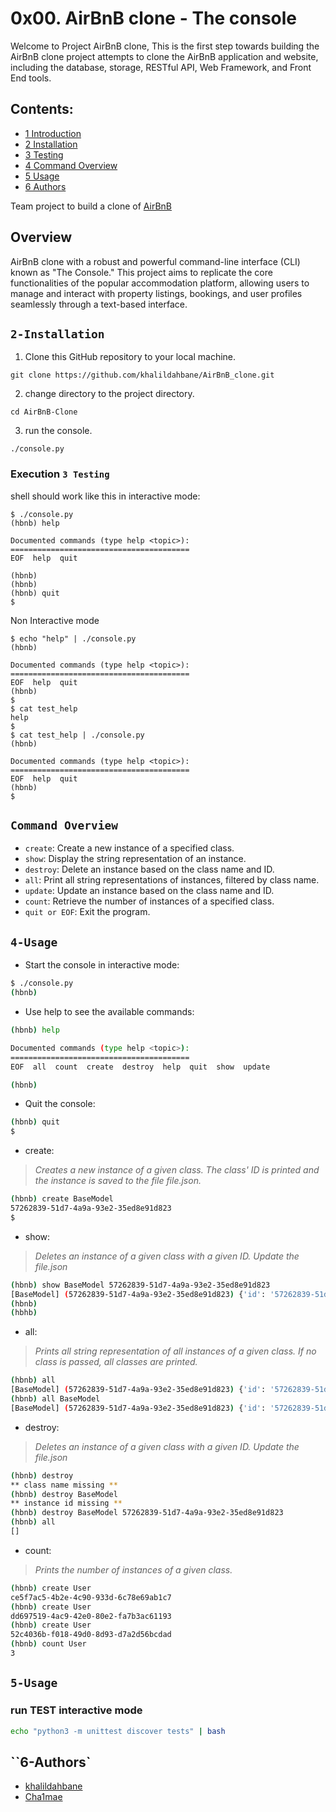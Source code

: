 # 0x00. AirBnB clone - The console

Welcome to Project AirBnB clone, This is the first step towards building the AirBnB clone project attempts to clone the AirBnB application and website, including the database, storage, RESTful API, Web Framework, and Front End tools.

## Contents:

* [1 Introduction](#1-Introduction)
* [2 Installation](#2-Installation)
* [3 Testing](#3-Testing)
* [4 Command Overview](#4-Command)
* [5 Usage](#5-Usage)
* [6 Authors](#6-Authors)


Team project to build a clone of [AirBnB](https://www.airbnb.com/)

## Overview

AirBnB clone with a robust and powerful command-line interface (CLI) known as "The Console." This project aims to replicate the core functionalities of the popular accommodation platform, allowing users to manage and interact with property listings, bookings, and user profiles seamlessly through a text-based interface.

## ``2-Installation``
1.  Clone this GitHub repository to your local machine.

`git clone https://github.com/khalildahbane/AirBnB_clone.git`

2.  change directory to the project directory.

`cd AirBnB-Clone` 

3.  run the console.

`./console.py`

### Execution ``3 Testing``

shell should work like this in interactive mode:

```
$ ./console.py
(hbnb) help

Documented commands (type help <topic>):
========================================
EOF  help  quit

(hbnb) 
(hbnb) 
(hbnb) quit
$
```
Non Interactive mode
```
$ echo "help" | ./console.py
(hbnb)

Documented commands (type help <topic>):
========================================
EOF  help  quit
(hbnb) 
$
$ cat test_help
help
$
$ cat test_help | ./console.py
(hbnb)

Documented commands (type help <topic>):
========================================
EOF  help  quit
(hbnb) 
$
```

## ``Command Overview ``

* `create`: Create a new instance of a specified class.
* `show`: Display the string representation of an instance.
* `destroy`: Delete an instance based on the class name and ID.
* `all`: Print all string representations of instances, filtered by class name.
* `update`: Update an instance based on the class name and ID.
* `count`: Retrieve the number of instances of a specified class.
* `quit or EOF`: Exit the program.

## ``4-Usage``

* Start the console in interactive mode:

```bash
$ ./console.py
(hbnb)
```

* Use help to see the available commands:

```bash
(hbnb) help

Documented commands (type help <topic>):
========================================
EOF  all  count  create  destroy  help  quit  show  update

(hbnb)
```

* Quit the console:

```bash
(hbnb) quit
$
```

* create:

> *Creates a new instance of a given class. The class' ID is printed and the instance is saved to the file file.json.*

```bash
(hbnb) create BaseModel
57262839-51d7-4a9a-93e2-35ed8e91d823
$
```

* show:

> *Deletes an instance of a given class with a given ID.*
> *Update the file.json*

```bash
(hbnb) show BaseModel 57262839-51d7-4a9a-93e2-35ed8e91d823
[BaseModel] (57262839-51d7-4a9a-93e2-35ed8e91d823) {'id': '57262839-51d7-4a9a-93e2-35ed8e91d823', 'created_at': datetime.datetime(2023, 8, 13, 14, 19, 19, 412265), 'updated_at': datetime.datetime(2023, 8, 13, 14, 19, 19, 412357)}
(hbnb)
(hbhb)
```

* all:

> *Prints all string representation of all instances of a given class.*
> *If no class is passed, all classes are printed.*

```bash
(hbnb) all
[BaseModel] (57262839-51d7-4a9a-93e2-35ed8e91d823) {'id': '57262839-51d7-4a9a-93e2-35ed8e91d823', 'created_at': datetime.datetime(2023, 8, 13, 14, 19, 19, 412265), 'updated_at': datetime.datetime(2023, 8, 13, 14, 19, 19, 412357)}
(hbnb) all BaseModel
[BaseModel] (57262839-51d7-4a9a-93e2-35ed8e91d823) {'id': '57262839-51d7-4a9a-93e2-35ed8e91d823', 'created_at': datetime.datetime(2023, 8, 13, 14, 19, 19, 412265), 'updated_at': datetime.datetime(2023, 8, 13, 14, 19, 19, 412357)}
```
* destroy:

>*Deletes an instance of a given class with a given ID.*
>*Update the file.json*

```bash
(hbnb) destroy
** class name missing **
(hbnb) destroy BaseModel
** instance id missing **
(hbnb) destroy BaseModel 57262839-51d7-4a9a-93e2-35ed8e91d823
(hbnb) all
[]
```

* count:

> *Prints the number of instances of a given class.*

```bash
(hbnb) create User
ce5f7ac5-4b2e-4c90-933d-6c78e69ab1c7
(hbnb) create User
dd697519-4ac9-42e0-80e2-fa7b3ac61193
(hbnb) create User
52c4036b-f018-49d0-8d93-d7a2d56bcdad
(hbnb) count User
3
```

## ``5-Usage``
### run TEST interactive mode
```bash
echo "python3 -m unittest discover tests" | bash
```

## ``6-Authors`

-  [khalildahbane](https://github.com/khalildahbane)
-  [Cha1mae](https://github.com/Cha1mae)
